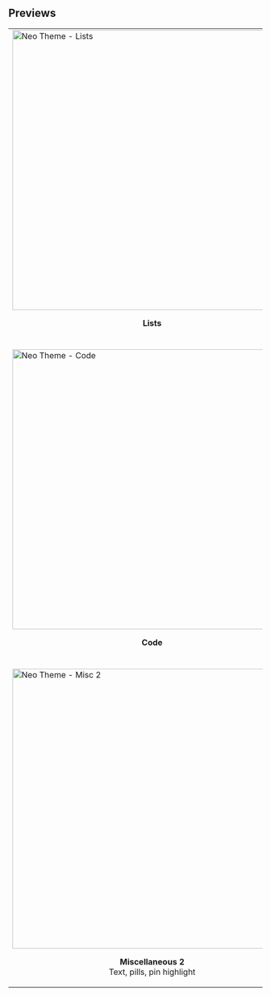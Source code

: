 ## Previews

<table>
  <tr>
    <td>
      <img width="554" alt="Neo Theme - Lists" src="https://github.com/user-attachments/assets/051a42ba-da76-4987-b9f7-2b9130b718e8" />
      <p align="center"><strong>Lists</strong><br>&nbsp;</p>
    </td>
    <td>
      <img width="554" alt="Neo Theme - Math" src="https://github.com/user-attachments/assets/21721185-8941-41bd-9e07-08a36e6b85d5" />
      <p align="center"><strong>Math</strong><br>&nbsp;</p>
    </td>
  </tr>
  <tr>
    <td>
      <img width="554" alt="Neo Theme - Code" src="https://github.com/user-attachments/assets/166af25e-2522-4175-aab4-6300ccc6d3fe" />
      <p align="center"><strong>Code</strong><br>&nbsp;</p>
    </td>
    <td>
      <img width="554" alt="Neo Theme - Misc 1" src="https://github.com/user-attachments/assets/b5d707a8-5b47-486a-9760-bd8002f062b6" />
      <p align="center"><strong>Miscellaneous 1</strong><br>Links, formatting, UI Highlight</p>
    </td>
  </tr>
  <tr>
    <td>
      <img width="554" alt="Neo Theme - Misc 2" src="https://github.com/user-attachments/assets/b371d50e-89f1-48cf-bea7-18603a16e599" />
      <p align="center"><strong>Miscellaneous 2</strong><br>Text, pills, pin highlight</p>
    </td>
    <td>
      <img width="554" alt="Neo Theme - Search Window" src="https://github.com/user-attachments/assets/04d51625-597e-4e7b-b819-a58a910ef2a4" />
      <p align="center"><strong>Search window</strong><br>&nbsp;</p>
    </td>
  </tr>
</table>
